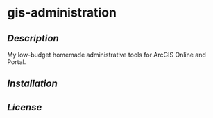 # gis-administration
## _Description_
My low-budget homemade administrative tools for ArcGIS Online and Portal. 

## _Installation_

## _License_
